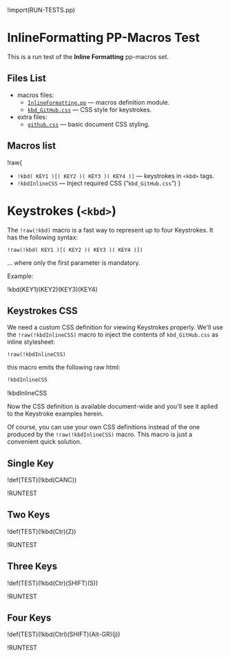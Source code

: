 !import(RUN-TESTS.pp)

# InlineFormatting PP-Macros Test

This is a run test of the __Inline Formatting__ pp-macros set.

## Files List

- macros files:
    + [`InlineFormatting.pp`](../macros/InlineFormatting.pp) — macros definition module.
    + [`kbd_GitHub.css`](../macros/kbd_GitHub.css) — CSS style for keystrokes.
- extra files:
    + [`github.css`](./github.css) — basic document CSS styling.

## Macros list

!raw{
-   `!kbd( KEY1 )[( KEY2 )( KEY3 )( KEY4 )]` — keystrokes in `<kbd>` tags.
-   `!kbdInlineCSS` — Inject required CSS (“`kbd_GitHub.css`”)
}

# Keystrokes (`<kbd>`)

The `!raw(!kbd)` macro is a fast way to represent up to four Keystrokes. It has the following syntax:

    !raw(!kbd( KEY1 )[( KEY2 )( KEY3 )( KEY4 )])

... where only the first parameter is mandatory.

Example:

!kbd(KEY1)(KEY2)(KEY3)(KEY4)

## Keystrokes CSS

We need a custom CSS definition for viewing Keystrokes properly.
We'll use the `!raw(!kbdInlineCSS)` macro to inject the contents of `kbd_GitHub.css` as inline stylesheet:

```
!raw(!kbdInlineCSS)
```

this macro emits the following raw html:

``` html
!kbdInlineCSS
```

!kbdInlineCSS

Now the CSS definition is available document-wide and you'll see it aplied to the Keystroke examples herein.

Of course, you can use your own CSS definitions instead of the one produced by the `!raw(!kbdInlineCSS)` macro. This macro is just a convenient quick solution.

## Single Key

!def(TEST)(!kbd(CANC))

!RUNTEST

## Two Keys

!def(TEST)(!kbd(Ctr)(Z))

!RUNTEST

## Three Keys

!def(TEST)(!kbd(Ctr)(SHIFT)(S))

!RUNTEST

## Four Keys

!def(TEST)(!kbd(Ctrl)(SHIFT)(Alt-GR)(j))

!RUNTEST
